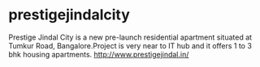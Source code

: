 # prestigejindalcity
Prestige Jindal City is a new pre-launch residential apartment situated at Tumkur Road, Bangalore.Project is very near to IT hub and it offers 1 to 3 bhk housing apartments.  http://www.prestigejindal.in/
